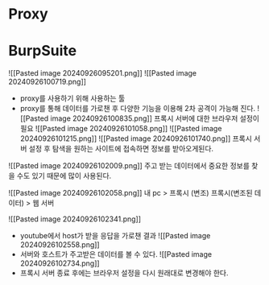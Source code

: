 # Proxy
# BurpSuite
![[Pasted image 20240926095201.png]]
![[Pasted image 20240926100719.png]]
- proxy를 사용하기 위해 사용하는 툴
- proxy를 통해 데이터를 가로챈 후 다양한 기능을 이용해 2차 공격이 가능해 진다.
![[Pasted image 20240926100835.png]]
프록시 서버에 대한 브라우저 설정이 필요
![[Pasted image 20240926101058.png]]
![[Pasted image 20240926101215.png]]
![[Pasted image 20240926101740.png]]
프록시 서버 설정 후 탐색을 원하는 사이트에 접속하면 정보를 받아오게된다.

![[Pasted image 20240926102009.png]]
주고 받는 데이터에서 중요한 정보를 찾을 수도 있기 때문에 많이 사용된다.

![[Pasted image 20240926102058.png]]
내 pc > 프록시 (변조)
프록시(변조된 데이터) > 웹 서버

![[Pasted image 20240926102341.png]]
- youtube에서 host가 받을 응답을 가로챈 결과
![[Pasted image 20240926102558.png]]
- 서버와 호스트가 주고받은 데이터를 볼 수 있다.
![[Pasted image 20240926102734.png]]
- 프록시 서버 종료 후에는 브라우저 설정을 다시 원래대로 변경해야 한다.
